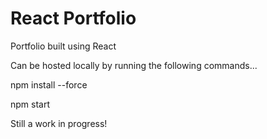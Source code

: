 # React Portfolio
Portfolio built using React

Can be hosted locally by running the following commands...

npm install --force

npm start

Still a work in progress! 